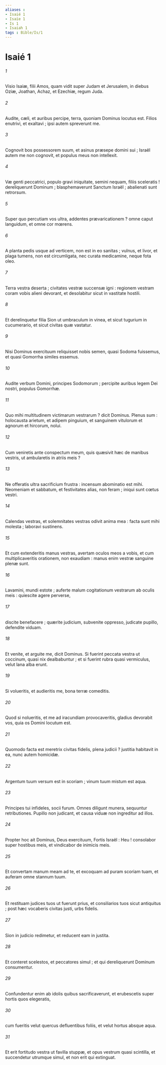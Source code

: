 ```yaml
---
aliases : 
- Isaié 1
- Isaïe 1
- Is 1
- Isaiah 1
tags : Bible/Is/1
---
```


# Isaié 1

###### 1
Visio Isaiæ, filii Amos, quam vidit super Judam et Jerusalem, in diebus Oziæ, Joathan, Achaz, et Ezechiæ, regum Juda.
###### 2
Audite, cæli, et auribus percipe, terra, quoniam Dominus locutus est. Filios enutrivi, et exaltavi ; ipsi autem spreverunt me.
###### 3
Cognovit bos possessorem suum, et asinus præsepe domini sui ; Israël autem me non cognovit, et populus meus non intellexit.
###### 4
Væ genti peccatrici, populo gravi iniquitate, semini nequam, filiis sceleratis ! dereliquerunt Dominum ; blasphemaverunt Sanctum Israël ; abalienati sunt retrorsum.
###### 5
Super quo percutiam vos ultra, addentes prævaricationem ? omne caput languidum, et omne cor mœrens.
###### 6
A planta pedis usque ad verticem, non est in eo sanitas ; vulnus, et livor, et plaga tumens, non est circumligata, nec curata medicamine, neque fota oleo.
###### 7
Terra vestra deserta ; civitates vestræ succensæ igni : regionem vestram coram vobis alieni devorant, et desolabitur sicut in vastitate hostili.
###### 8
Et derelinquetur filia Sion ut umbraculum in vinea, et sicut tugurium in cucumerario, et sicut civitas quæ vastatur.
###### 9
Nisi Dominus exercituum reliquisset nobis semen, quasi Sodoma fuissemus, et quasi Gomorrha similes essemus.
###### 10
Audite verbum Domini, principes Sodomorum ; percipite auribus legem Dei nostri, populus Gomorrhæ.
###### 11
Quo mihi multitudinem victimarum vestrarum ? dicit Dominus. Plenus sum : holocausta arietum, et adipem pinguium, et sanguinem vitulorum et agnorum et hircorum, nolui.
###### 12
Cum veniretis ante conspectum meum, quis quæsivit hæc de manibus vestris, ut ambularetis in atriis meis ?
###### 13
Ne offeratis ultra sacrificium frustra : incensum abominatio est mihi. Neomeniam et sabbatum, et festivitates alias, non feram ; iniqui sunt cœtus vestri.
###### 14
Calendas vestras, et solemnitates vestras odivit anima mea : facta sunt mihi molesta ; laboravi sustinens.
###### 15
Et cum extenderitis manus vestras, avertam oculos meos a vobis, et cum multiplicaveritis orationem, non exaudiam : manus enim vestræ sanguine plenæ sunt.
###### 16
Lavamini, mundi estote ; auferte malum cogitationum vestrarum ab oculis meis : quiescite agere perverse,
###### 17
discite benefacere ; quærite judicium, subvenite oppresso, judicate pupillo, defendite viduam.
###### 18
Et venite, et arguite me, dicit Dominus. Si fuerint peccata vestra ut coccinum, quasi nix dealbabuntur ; et si fuerint rubra quasi vermiculus, velut lana alba erunt.
###### 19
Si volueritis, et audieritis me, bona terræ comeditis.
###### 20
Quod si nolueritis, et me ad iracundiam provocaveritis, gladius devorabit vos, quia os Domini locutum est.
###### 21
Quomodo facta est meretrix civitas fidelis, plena judicii ? justitia habitavit in ea, nunc autem homicidæ.
###### 22
Argentum tuum versum est in scoriam ; vinum tuum mistum est aqua.
###### 23
Principes tui infideles, socii furum. Omnes diligunt munera, sequuntur retributiones. Pupillo non judicant, et causa viduæ non ingreditur ad illos.
###### 24
Propter hoc ait Dominus, Deus exercituum, Fortis Israël : Heu ! consolabor super hostibus meis, et vindicabor de inimicis meis.
###### 25
Et convertam manum meam ad te, et excoquam ad puram scoriam tuam, et auferam omne stannum tuum.
###### 26
Et restituam judices tuos ut fuerunt prius, et consiliarios tuos sicut antiquitus ; post hæc vocaberis civitas justi, urbs fidelis.
###### 27
Sion in judicio redimetur, et reducent eam in justita.
###### 28
Et conteret scelestos, et peccatores simul ; et qui dereliquerunt Dominum consumentur.
###### 29
Confundentur enim ab idolis quibus sacrificaverunt, et erubescetis super hortis quos elegeratis,
###### 30
cum fueritis velut quercus defluentibus foliis, et velut hortus absque aqua.
###### 31
Et erit fortitudo vestra ut favilla stuppæ, et opus vestrum quasi scintilla, et succendetur utrumque simul, et non erit qui extinguat.
